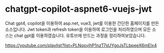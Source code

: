 # chatgpt-copilot-aspnet6-vuejs-jwt

Chat gpt4, copilot을 이용하여 asp.net, vue3, jwt를 이용한 간단한 홈페이지를 만든 소스입니다.
Jwt token과 refresh token을 이용하여 로그인을 처리하였으며 모든 소스는 chat gpt를 이용하였습니다.
유튜브에 만드는 과정을 정리하여보았습니다.

https://youtube.com/playlist?list=PLNqsvjhP1nzT7sUYgoJsTLbpeeX6mEIx4
